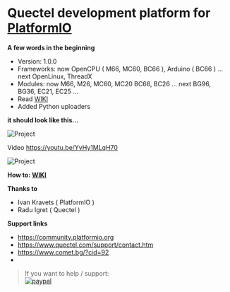 # Quectel development platform for [PlatformIO](http://platformio.org)

**A few words in the beginning**
* Version: 1.0.0 
* Frameworks: now OpenCPU ( M66, MC60, BC66 ), Arduino ( BC66 ) ... next OpenLinux, ThreadX
* Modules: now M66, M26, MC60, MC20 BC66, BC26 ... next BG96, BG36, EC21, EC25 ...
* Read [WIKI](https://github.com/Wiz-IO/platform-quectel/wiki/PLATFORM-QUECTEL)
* Added Python uploaders

**it should look like this...**

![Project](https://raw.githubusercontent.com/Wiz-IO/platform-opencpu/master/platform.png) 

Video  https://youtu.be/YvHy1MLqH70

![Project](https://raw.githubusercontent.com/Wiz-IO/platform-opencpu/master/boards.png) 

**How to: [WIKI](https://github.com/Wiz-IO/platform-quectel/wiki/PLATFORM-QUECTEL)**

**Thanks to**

* Ivan Kravets ( PlatformIO )
* Radu Igret ( Quectel )

**Support links**

* https://community.platformio.org
* https://www.quectel.com/support/contact.htm
* https://www.comet.bg/?cid=92
*

>If you want to help / support:   
[![paypal](https://www.paypalobjects.com/en_US/i/btn/btn_donate_SM.gif)](https://www.paypal.com/cgi-bin/webscr?cmd=_s-xclick&hosted_button_id=ESUP9LCZMZTD6)

